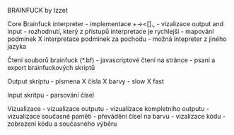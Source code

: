 BRAINFUCK
	by Izzet

Core Brainfuck interpreter
	- implementace +-><[].,
	- vizalizace output and input
	- rozhodnutí, který z přístupů interpretace je rychlejší
		- mapování podmínek X interpretace podmínek za pochodu
	- možná intepreter z jiného jazyka

Čtení souborů brainfuck (*.bf)
	- javascriptové čtení na stránce
	- psaní a export brainfuckových skriptů

Output skriptu
	- písmena X čísla X barvy
	- slow X fast

Input skritpu
	- parsování čísel

Vizualizace
	- vizualizace outputu
		- vizualizace kompletního outputu
		- vizualizace současné paměti
		- převádění čísel na barvu
	- vizalizace kódu
		- zobrazení kódu a současného výběru